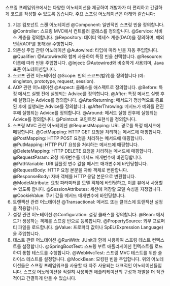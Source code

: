 스프링 프레임워크에서는 다양한 어노테이션을 제공하여 개발자가 더 편리하고 간결하게 코드를 작성할 수 있도록 돕습니다. 주요 스프링 어노테이션은 아래와 같습니다:

1. 기본 컴포넌트 스캔 어노테이션
   @Component: 일반적인 스프링 빈을 정의합니다.
   @Controller: 스프링 MVC에서 컨트롤러 클래스를 정의합니다.
   @Service: 서비스 계층을 정의합니다.
   @Repository: 데이터 액세스 계층(DAO)을 정의하며, 예외 변환(AOP를 통해)을 수행합니다.
2. 의존성 주입 관련 어노테이션
   @Autowired: 타입에 따라 빈을 자동 주입합니다.
   @Qualifier: @Autowired와 함께 사용하여 특정 빈을 선택합니다.
   @Resource: 이름에 따라 빈을 주입합니다.
   @Inject: @Autowired와 비슷하게 사용되며, Java 표준 어노테이션입니다.
3. 스코프 관련 어노테이션
   @Scope: 빈의 스코프(범위)를 정의합니다 (예: singleton, prototype, request, session).
4. AOP 관련 어노테이션
   @Aspect: 클래스를 애스펙트로 정의합니다.
   @Before: 특정 메서드 실행 전에 실행되는 Advice를 정의합니다.
   @After: 특정 메서드 실행 후에 실행되는 Advice를 정의합니다.
   @AfterReturning: 메서드가 정상적으로 종료된 후에 실행되는 Advice를 정의합니다.
   @AfterThrowing: 메서드가 예외를 던진 후에 실행되는 Advice를 정의합니다.
   @Around: 메서드 실행 전후에 실행되는 Advice를 정의합니다.
   @Pointcut: 포인트컷 표현식을 정의합니다.
5. 스프링 MVC 관련 어노테이션
   @RequestMapping: URL 경로를 특정 메서드에 매핑합니다.
   @GetMapping: HTTP GET 요청을 처리하는 메서드에 매핑합니다.
   @PostMapping: HTTP POST 요청을 처리하는 메서드에 매핑합니다.
   @PutMapping: HTTP PUT 요청을 처리하는 메서드에 매핑합니다.
   @DeleteMapping: HTTP DELETE 요청을 처리하는 메서드에 매핑합니다.
   @RequestParam: 요청 매개변수를 메서드 매개변수에 바인딩합니다.
   @PathVariable: URI 템플릿 변수 값을 메서드 매개변수에 바인딩합니다.
   @RequestBody: HTTP 요청 본문을 자바 객체로 변환합니다.
   @ResponseBody: 자바 객체를 HTTP 응답 본문으로 변환합니다.
   @ModelAttribute: 요청 파라미터를 모델 객체에 바인딩하고, 이를 뷰에서 사용할 수 있도록 합니다.
   @SessionAttributes: 세션에 저장할 모델 속성을 지정합니다.
   @CookieValue: 쿠키 값을 메서드 매개변수에 바인딩합니다.
6. 트랜잭션 관련 어노테이션
   @Transactional: 메서드 또는 클래스에 트랜잭션 설정을 적용합니다.
7. 설정 관련 어노테이션
   @Configuration: 설정 클래스를 정의합니다.
   @Bean: 메서드가 생성하는 객체를 스프링 빈으로 등록합니다.
   @PropertySource: 외부 프로퍼티 파일을 로드합니다.
   @Value: 프로퍼티 값이나 SpEL(Expression Language)을 주입합니다.
8. 테스트 관련 어노테이션
   @RunWith: JUnit과 함께 사용하여 스프링 테스트 컨텍스트를 설정합니다.
   @SpringBootTest: 스프링 부트 애플리케이션 컨텍스트를 로드하여 통합 테스트를 수행합니다.
   @WebMvcTest: 스프링 MVC 테스트를 위한 슬라이스 테스트를 설정합니다.
   @MockBean: 모킹된 빈을 주입합니다.
   위의 어노테이션들은 스프링 프레임워크를 사용할 때 자주 사용되는 대표적인 어노테이션들입니다. 스프링 어노테이션을 적절히 사용하면 애플리케이션의 구성과 개발을 더 직관적이고 간결하게 만들 수 있습니다.
